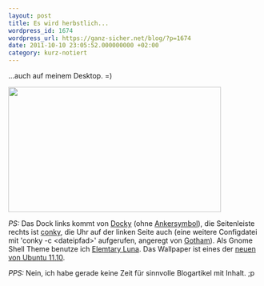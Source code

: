 ```yaml
---
layout: post
title: Es wird herbstlich...
wordpress_id: 1674
wordpress_url: https://ganz-sicher.net/blog/?p=1674
date: 2011-10-10 23:05:52.000000000 +02:00
category: kurz-notiert
---
```

...auch auf meinem Desktop. =)

<a href="{{site.url}}/wp-content/uploads/herbst.png"><img src="{{site.url}}/wp-content/uploads/herbst.png" alt="" width="425" height="250" /></a>

*PS:* Das Dock links kommt von <a href="https://launchpad.net/docky">Docky</a> (ohne <a href="http://forum.ubuntuusers.de/topic/docky-anker-entfernen/">Ankersymbol</a>), die Seitenleiste rechts ist <a href="https://ganz-sicher.net/blog/tutorials-tipps/gnome-3-und-conky/">conky</a>, die Uhr auf der linken Seite auch (eine weitere Configdatei mit 'conky -c &lt;dateipfad&gt;' aufgerufen, angeregt von <a href="http://psyjunta.deviantart.com/art/Gotham-Conky-config-205465419">Gotham</a>). Als Gnome Shell Theme benutze ich <a href="http://half-left.deviantart.com/art/GNOME-Shell-Elementary-Luna-251149793">Elemtary Luna</a>. Das Wallpaper ist eines der <a href="http://www.omgubuntu.co.uk/2011/09/ubuntu-11-10-wallpapers-download/">neuen von Ubuntu 11.10</a>.

*PPS:* Nein, ich habe gerade keine Zeit für sinnvolle Blogartikel mit Inhalt. ;p
